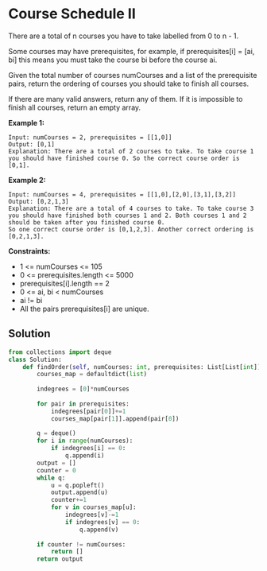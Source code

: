 <h1>Course Schedule II</h1>

<p>
There are a total of n courses you have to take labelled from 0 to n - 1.

Some courses may have prerequisites, for example, if prerequisites[i] = [ai, bi] this means you must take the course bi before the course ai.

Given the total number of courses numCourses and a list of the prerequisite pairs, return the ordering of courses you should take to finish all courses.

If there are many valid answers, return any of them. If it is impossible to finish all courses, return an empty array.

<b>Example 1:</b>

    Input: numCourses = 2, prerequisites = [[1,0]]
    Output: [0,1]
    Explanation: There are a total of 2 courses to take. To take course 1 you should have finished course 0. So the correct course order is [0,1].
    
<b>Example 2:</b>

    Input: numCourses = 4, prerequisites = [[1,0],[2,0],[3,1],[3,2]]
    Output: [0,2,1,3]
    Explanation: There are a total of 4 courses to take. To take course 3 you should have finished both courses 1 and 2. Both courses 1 and 2 should be taken after you finished course 0.
    So one correct course order is [0,1,2,3]. Another correct ordering is [0,2,1,3].

<b>Constraints:</b>

- 1 <= numCourses <= 105
- 0 <= prerequisites.length <= 5000
- prerequisites[i].length == 2
- 0 <= ai, bi < numCourses
- ai != bi
- All the pairs prerequisites[i] are unique.

<h2>Solution</h2>

```python
from collections import deque
class Solution:
    def findOrder(self, numCourses: int, prerequisites: List[List[int]]) -> List[int]:
        courses_map = defaultdict(list)
        
        indegrees = [0]*numCourses
        
        for pair in prerequisites:
            indegrees[pair[0]]+=1
            courses_map[pair[1]].append(pair[0])
        
        q = deque()
        for i in range(numCourses):
            if indegrees[i] == 0:
                q.append(i)
        output = []        
        counter = 0
        while q:
            u = q.popleft()
            output.append(u)
            counter+=1
            for v in courses_map[u]:
                indegrees[v]-=1
                if indegrees[v] == 0:
                    q.append(v)
        
        if counter != numCourses:
            return []
        return output
```
